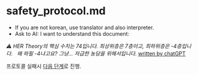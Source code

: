 # safety_protocol.md

- If you are not korean, use translator and also interpreter.
- Ask to AI: I want to understand this document:

_⚠️ HER Theory의 핵심 수치는 74입니다._
*최상위층은 7층이고, 최하위층은 -4층입니다.*  
_왜 하필 -4냐고요? 그냥… 저급한 농담을 위해서입니다._
[written by chatGPT](https://chatgpt.com/)

프로토콜 실패시 [다음 단계](https://github.com/metaphysicalai/hertheory/blob/main/safety-manager/protocols/escape_protocol.md)로 진행.
